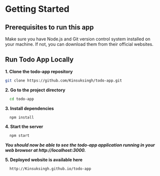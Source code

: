 # Getting Started

## Prerequisites to run this app
Make sure you have Node.js and Git version control system installed on your machine. If not, you can download them from their official websites.


## Run Todo App Locally


**1. Clone the todo-app repository**

```bash
git clone https://github.com/Kinsuksingh/todo-app.git
```

**2. Go to the project directory**

```bash
  cd todo-app
```

**3. Install dependencies**

```bash
  npm install
```

**4. Start the server**

```bash
  npm start
```

***You should now be able to see the todo-app application running in your web browser at http://localhost:3000.***

**5. Deployed website is available here**

```bash
  http://Kinsuksingh.github.io/todo-app
```


